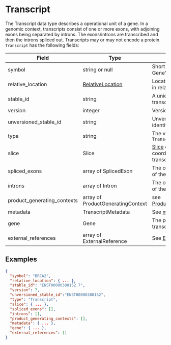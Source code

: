 # Transcript

The Transcript data type describes a operational unit of a gene. In a genomic context, transcripts consist of one or more exons, with adjoining exons being separated by introns. The exons/introns are transcribed and then the introns spliced out. Transcripts may or may not encode a protein. `Transcript` has the following fields:

| Field                       | Type                                                | Description                         |
|-----------------------------|-----------------------------------------------------|-------------------------------------|
| symbol                      | string or null                                      | Short name related to the Gene's symbol
| relative_location           | [RelativeLocation](./relative_location.md)          | Location of the transcript in relation to the gene
| stable_id                   | string                                              | A unique identifier for the transcript
| version                     | integer                                             | Version of the transcript
| unversioned_stable_id       | string                                              | Unversioned unique identifier for the transcript
| type                        | string                                              | The value is always `Transcript`
| slice                       | Slice                                               | [Slice](./slice.md) describing the coordinates of the transcript
| spliced_exons               | array of SplicedExon                                | The ordered list of [exons](./exon.md) of the transcript
| introns                     | array of Intron                                     | The ordered list of [introns](./intron.md) of the transcript
| product_generating_contexts | array of ProductGeneratingContext                   | see [ProductGeneratingContext](./product_generating_context.md)
| metadata                    | TranscriptMetadata                                  | See [metadata](./metadata.md)
| gene                        | Gene                                                | The parent [gene](./gene.md) of the transcript, see Gene
| external_references         | array of ExternalReference                          | See [ExternalReference](./external_reference.md)


## Examples
```json
{
  "symbol": "BRCA2",
  "relative_location": { ... },
  "stable_id": "ENST00000380152.7",
  "version": 7,
  "unversioned_stable_id":"ENST00000380152",
  "type": "Transcript",
  "slice": { ... },
  "spliced_exons": [],
  "introns": [],
  "product_generating_contexts": [],
  "metadata": { ... },
  "gene": { ... },
  "external_references": []
}
```
